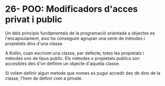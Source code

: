 # 26- POO: Modificadors d'acces privat i public

Un dels principis fundamentals de la programació orientada a objectes es l'encapsulament, aixo ho conseguim agrupan una serie de mètodes i propietats dins d'una classe.

A Kotlin, cuan escrivim una classe, per defecte, totes les propietats i mètodes son de tipus public. Els mètodes o propietats publics son accesibles des d'on definim un objecte d'aquella classe.

Si volem definir algun metode que nomes es pugui accedir des de dins de la classe, l'hem de definir com a private.


